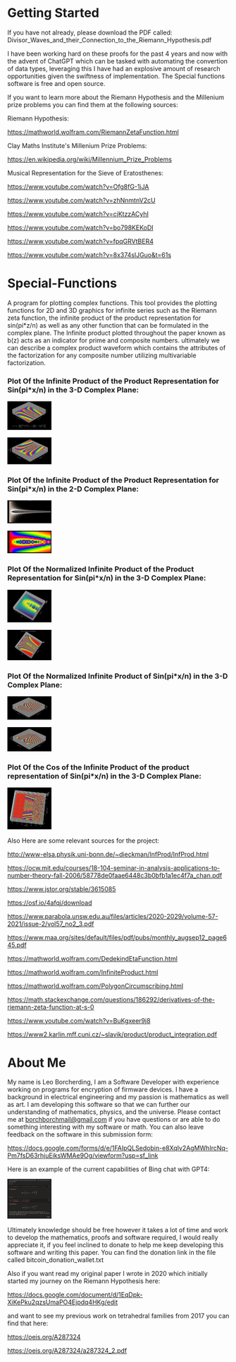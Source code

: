 # Getting Started
If you have not already, please download the PDF called:
Divisor_Waves_and_their_Connection_to_the_Riemann_Hypothesis.pdf

I have been working hard on these proofs for the past 4 years and now with the advent of ChatGPT which can be tasked with automating the convertion of data types, leveraging this I have had an explosive amount of research opportunities given the swiftness of implementation.
The Special functions software is free and open source.
  
If you want to learn more about the Riemann Hypothesis and the Millenium prize problems you can find them at the following sources:

Riemann Hypothesis:

https://mathworld.wolfram.com/RiemannZetaFunction.html

Clay Maths Institute's Millenium Prize Problems:

https://en.wikipedia.org/wiki/Millennium_Prize_Problems

Musical Representation for the Sieve of Eratosthenes:

https://www.youtube.com/watch?v=Ofg8fG-1iJA

https://www.youtube.com/watch?v=zhNnmtnV2cU

https://www.youtube.com/watch?v=cjKtzzACyhI

https://www.youtube.com/watch?v=bo798KEKoDI

https://www.youtube.com/watch?v=fpqGRVtBER4

https://www.youtube.com/watch?v=8x374slJGuo&t=61s

# Special-Functions
A program for plotting complex functions. This tool provides the plotting functions for 2D and 3D graphics for infinite series such as the Riemann zeta function, 
the infinite product of the product representation for sin(pi*z/n) as well as any other function that can be formulated in the complex plane. The Infinite product plotted throughout the paper known as b(z) acts as an indicator for prime and composite numbers. ultimately we can describe a complex product waveform which contains the attributes of the factorization for any composite number utilizing multivariable factorization.

### Plot Of the Infinite Product of the Product Representation for Sin(pi*x/n) in the 3-D Complex Plane:

<img
src="graphs/3D_Complex_Graphs/product_of_product_representation_of_sin/Poster_formula_leoborch_special_functions_2.png"
  alt="Alt text"
  title="Plot Of the Infinite Product of the Product Representation for Sin(pi*x/n)"
  style="display: inline-block; margin: 0 auto; max-width: 100px">
  
<img
src="graphs/3D_Complex_Graphs/product_of_product_representation_of_sin/non_normalized_goodm_prism_9.png"
  alt="Alt text"
  title="Plot Of the Infinite Product of the Product Representation for Sin(pi*x/n)"
  style="display: inline-block; margin: 0 auto; max-width: 100px">

### Plot Of the Infinite Product of the Product Representation for Sin(pi*x/n) in the 2-D Complex Plane:

<img
src="graphs/2D_Complex_Graphs/Infinite_Product_of_infinite_product_representation_of_sin/Complex_product_11_n[0-84]_Imaginary_scalar.png"
  alt="Alt text"
  title="Plot Of the Infinite Product of the Product Representation for Sin(pi*x/n)"
  style="display: inline-block; margin: 0 auto; max-width: 100px">
  
<img
src="graphs/3D_Complex_Graphs/product_of_product_representation_of_sin/non_normalized_goodm_prism_8.png"
  alt="Alt text"
  title="Plot Of the Infinite Product of the Product Representation for Sin(pi*x/n)"
  style="display: inline-block; margin: 0 auto; max-width: 100px">

### Plot Of the Normalized Infinite Product of the Product Representation for Sin(pi*x/n) in the 3-D Complex Plane:

<img
  src="graphs/3D_Complex_Graphs/product_of_product_representation_of_sin/ComplexPlot_prodprodforsin_15.png"
  alt="Alt text"
  title="Plot Of the Infinite Product of the Product Representation for Sin(pi*x/n)"
  style="display: inline-block; margin: 0 auto; max-width: 100px">
  
<img
  src="graphs/3D_Complex_Graphs/product_of_product_representation_of_sin/ComplexPlot_norm_prodprodforsin_prism_3.png"
  alt="Alt text"
  title="Plot Of the Infinite Product of the Product Representation for Sin(pi*x/n)"
  style="display: inline-block; margin: 0 auto; max-width: 100px">

### Plot Of the Normalized Infinite Product of Sin(pi*x/n) in the 3-D Complex Plane:

<img
  src="graphs/3D_Complex_Graphs/product of sin/Complex_3D_normalized_product_of_sin_14_prism.png"
  alt="Alt text"
  title="Plot Of the Infinite Product of the Product Representation for Sin(pi*x/n)"
  style="display: inline-block; margin: 0 auto; max-width: 100px">

<img
  src="graphs/3D_Complex_Graphs/product of sin/Complex_3D_normalized_product_of_sin_13_prism.png"
  alt="Alt text"
  title="Plot Of the Infinite Product of the Product Representation for Sin(pi*x/n)"
  style="display: inline-block; margin: 0 auto; max-width: 100px">

### Plot Of the Cos of the Infinite Product of the product representation of Sin(pi*x/n) in the 3-D Complex Plane:
  
 <img
  src="graphs/3D_Complex_Graphs/cos of prod of prod representation of sin/cosprodprodreprsin_11.png"
  alt="Alt text"
  title="Plot Of the Infinite Product of the Product Representation for Sin(pi*x/n)"
  style="display: inline-block; margin: 0 auto; max-width: 100px">

Also Here are some relevant sources for the project:

http://www-elsa.physik.uni-bonn.de/~dieckman/InfProd/InfProd.html

https://ocw.mit.edu/courses/18-104-seminar-in-analysis-applications-to-number-theory-fall-2006/58778de0faae6448c3b0bfb1a1ec4f7a_chan.pdf

https://www.jstor.org/stable/3615085

https://osf.io/4afqj/download

https://www.parabola.unsw.edu.au/files/articles/2020-2029/volume-57-2021/issue-2/vol57_no2_3.pdf

https://www.maa.org/sites/default/files/pdf/pubs/monthly_augsep12_page645.pdf

https://mathworld.wolfram.com/DedekindEtaFunction.html

https://mathworld.wolfram.com/InfiniteProduct.html

https://mathworld.wolfram.com/PolygonCircumscribing.html

https://math.stackexchange.com/questions/186292/derivatives-of-the-riemann-zeta-function-at-s-0

https://www.youtube.com/watch?v=BuKgxeer9j8

https://www2.karlin.mff.cuni.cz/~slavik/product/product_integration.pdf

# About Me
My name is Leo Borcherding, I am a Software Developer with experience working on programs for encryption of firmware devices. I have a background in electrical
engineering and my passion is mathematics as well as art. I am developing this software so that we can further our understanding of mathematics, physics, 
and the universe. Please contact me at borchborchmail@gmail.com if you have questions or are able to do something interesting with my software or math. You can also leave feedback on the software in this submission form:

https://docs.google.com/forms/d/e/1FAIpQLSedobin-e8XqIv2AgMWhIrcNq-Pm7fsD63rhjuEiksWMAe9Og/viewform?usp=sf_link

Here is an example of the current capabilities of Bing chat with GPT4:

<img
  src="gpt35_logs/Conversations/nested_roots.png"
  alt="Alt text"
  title="Latex Prompt Engineering"
  style="display: inline-block; margin: 0 auto; max-width: 100px">

Ultimately knowledge should be free however it takes a lot of time and work to develop the mathematics, proofs and software required, I would really appreciate 
it, if you feel inclined to donate to help me keep developing this software and writing this paper. You can find the donation link in the file called bitcoin_donation_wallet.txt

Also if you want read my original paper I wrote in 2020 which initially started my journey on the Riemann Hypothesis here:

https://docs.google.com/document/d/1EqDpk-XiKePku2qzsUmaPO4Ejpdq4HKg/edit

and want to see my previous work on tetrahedral families from 2017 you can find that here:

https://oeis.org/A287324

https://oeis.org/A287324/a287324_2.pdf
